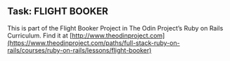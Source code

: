 ## Task: FLIGHT BOOKER

This is part of the Flight Booker Project in The Odin Project’s Ruby on Rails Curriculum. Find it at [http://www.theodinproject.com](https://www.theodinproject.com/paths/full-stack-ruby-on-rails/courses/ruby-on-rails/lessons/flight-booker)
